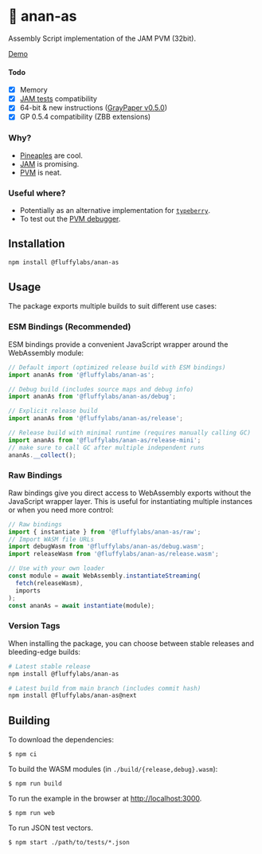 # 🍍 anan-as

Assembly Script implementation of the JAM PVM (32bit).

[Demo](https://todr.me/anan-as)

#### Todo

- [x] Memory
- [x] [JAM tests](https://github.com/w3f/jamtestvectors/pull/3) compatibility
- [x] 64-bit & new instructions ([GrayPaper v0.5.0](https://graypaper.fluffylabs.dev))
- [x] GP 0.5.4 compatibility (ZBB extensions)

### Why?

- [Pineaples](https://en.wikipedia.org/wiki/Ananas) are cool.
- [JAM](https://graypaper.com/) is promising.
- [PVM](https://github.com/paritytech/polkavm) is neat.


### Useful where?

- Potentially as an alternative implementation for [`typeberry`](https://github.com/fluffylabs).
- To test out the [PVM debugger](https://pvm.fluffylabs.dev).

## Installation

```bash
npm install @fluffylabs/anan-as
```

## Usage

The package exports multiple builds to suit different use cases:

### ESM Bindings (Recommended)

ESM bindings provide a convenient JavaScript wrapper around the WebAssembly module:

```javascript
// Default import (optimized release build with ESM bindings)
import ananAs from '@fluffylabs/anan-as';

// Debug build (includes source maps and debug info)
import ananAs from '@fluffylabs/anan-as/debug';

// Explicit release build
import ananAs from '@fluffylabs/anan-as/release';

// Release build with minimal runtime (requires manually calling GC)
import ananAs from '@fluffylabs/anan-as/release-mini';
// make sure to call GC after multiple independent runs
ananAs.__collect();

```

### Raw Bindings

Raw bindings give you direct access to WebAssembly exports without the JavaScript wrapper layer. This is useful for instantiating multiple instances or when you need more control:

```javascript
// Raw bindings
import { instantiate } from '@fluffylabs/anan-as/raw';
// Import WASM file URLs
import debugWasm from '@fluffylabs/anan-as/debug.wasm';
import releaseWasm from '@fluffylabs/anan-as/release.wasm';

// Use with your own loader
const module = await WebAssembly.instantiateStreaming(
  fetch(releaseWasm),
  imports
);
const ananAs = await instantiate(module);

```

### Version Tags

When installing the package, you can choose between stable releases and bleeding-edge builds:

```bash
# Latest stable release
npm install @fluffylabs/anan-as

# Latest build from main branch (includes commit hash)
npm install @fluffylabs/anan-as@next
```

## Building

To download the dependencies:
```
$ npm ci
```

To build the WASM modules (in `./build/{release,debug}.wasm`):

```
$ npm run build
```

To run the example in the browser at [http://localhost:3000](http://localhost:3000).

```
$ npm run web
```

To run JSON test vectors.

```
$ npm start ./path/to/tests/*.json
```
